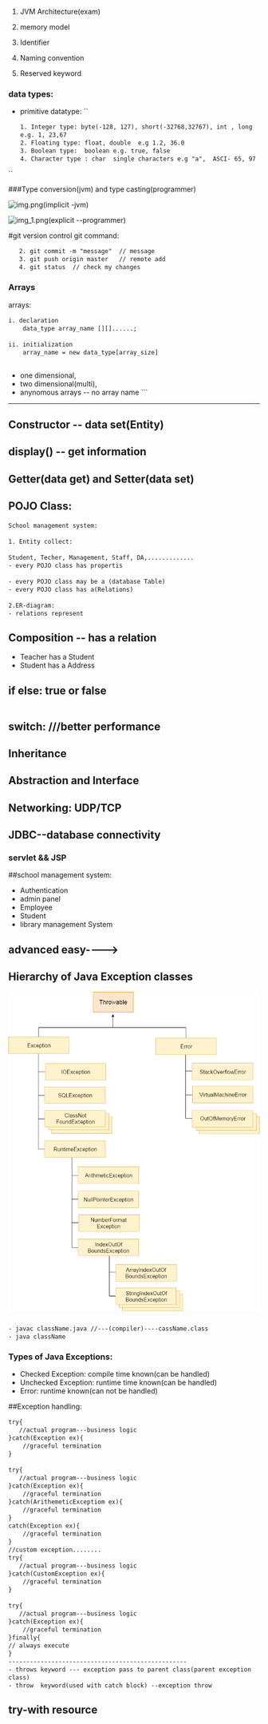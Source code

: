 1. JVM Architecture(exam)
2. memory model

2. Identifier
3. Naming convention
4. Reserved keyword

### data types: 
- primitive datatype:
``
  ```primitive data types
  1. Integer type: byte(-128, 127), short(-32768,32767), int , long  e.g. 1, 23,67
  2. Floating type: float, double  e.g 1.2, 36.0
  3. Boolean type:  boolean e.g. true, false
  4. Character type : char  single characters e.g "a",  ASCI- 65, 97
``


###Type conversion(jvm) and type casting(programmer)

![img.png](../../../images/img.png)(implicit -jvm)

![img_1.png](../../../images/img_1.png)(explicit --programmer)


#git version control
git command:
```1. git add .   // add file to the git repository
   2. git commit -m "message"  // message 
   3. git push origin master   // remote add
   4. git status  // check my changes
```


### Arrays
arrays: 

```
i. declaration
    data_type array_name [][]......;
    
ii. initialization
    array_name = new data_type[array_size]
    
```
- one dimensional,
- two dimensional(multi),
- anynomous arrays --  no array name ```

--------------------------------------------------------------------------
## Constructor -- data set(Entity)
## display() -- get information

## Getter(data get) and Setter(data set)

## POJO Class:
```aidl
School management system:

1. Entity collect:

Student, Techer, Management, Staff, DA,.............
- every POJO class has propertis

- every POJO class may be a (database Table)
- every POJO class has a(Relations)

2.ER-diagram:
- relations represent
```

## Composition -- has a relation

- Teacher has a Student
- Student has a Address

## if else: true or false
```aidl
```
## switch: ///better performance

## Inheritance
## Abstraction and Interface


## Networking: UDP/TCP
## JDBC--database connectivity
### servlet && JSP


##school management system:
- Authentication
- admin panel
- Employee
- Student
- library management System

## advanced easy---->

## Hierarchy of Java Exception classes
![img.png](img.png)

###
```aidl
- javac className.java //---(compiler)----cassName.class
- java className

```

### Types of Java Exceptions:
- Checked Exception: compile time known(can be handled)
- Unchecked Exception: runtime time known(can be handled)
- Error: runtime known(can not be handled)

##Exception handling:
```aidl
try{
   //actual program---business logic
}catch(Exception ex){
    //graceful termination
}

try{
   //actual program---business logic
}catch(Exception ex){
    //graceful termination
}catch(ArithemeticExceptiom ex){
    //graceful termination
}
catch(Exception ex){
    //graceful termination
}
//custom exception........
try{
   //actual program---business logic
}catch(CustomException ex){
    //graceful termination
}

try{
   //actual program---business logic
}catch(Exception ex){
    //graceful termination
}finally{ 
// always execute
}
--------------------------------------------------
- throws keyword --- exception pass to parent class(parent exception class)
- throw  keyword(used with catch block) --exception throw
```
## try-with resource







